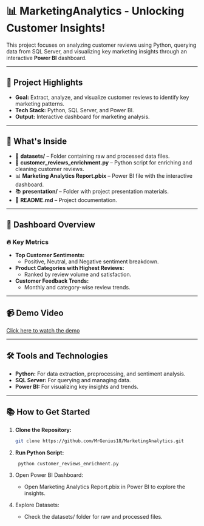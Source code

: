 # 📊 MarketingAnalytics - Unlocking Customer Insights!

This project focuses on analyzing customer reviews using Python, querying data from SQL Server, and visualizing key marketing insights through an interactive **Power BI** dashboard.

---

## 🎯 Project Highlights
- **Goal:** Extract, analyze, and visualize customer reviews to identify key marketing patterns.
- **Tech Stack:** Python, SQL Server, and Power BI.
- **Output:** Interactive dashboard for marketing analysis.

---

## 📂 What's Inside
- 📁 **datasets/** – Folder containing raw and processed data files.
- 🐍 **customer_reviews_enrichment.py** – Python script for enriching and cleaning customer reviews.
- 📊 **Marketing Analytics Report.pbix** – Power BI file with the interactive dashboard.
- 📚 **presentation/** – Folder with project presentation materials.
- 📄 **README.md** – Project documentation.

---

## 📸 Dashboard Overview
### 🔥 Key Metrics
- **Top Customer Sentiments:**  
   - Positive, Neutral, and Negative sentiment breakdown.
- **Product Categories with Highest Reviews:**  
   - Ranked by review volume and satisfaction.
- **Customer Feedback Trends:**  
   - Monthly and category-wise review trends.

---
## 📹 Demo Video
[Click here to watch the demo](https://github.com/MrGenius18/MarketingAnalytics/blob/main/presentation/Demo%20Marketing%20Analytics%20Dashboard.mp4)


---

## 🛠️ Tools and Technologies
- **Python:** For data extraction, preprocessing, and sentiment analysis.
- **SQL Server:** For querying and managing data.
- **Power BI:** For visualizing key insights and trends.

---

## 📚 How to Get Started
1. **Clone the Repository:**
   ```bash
   git clone https://github.com/MrGenius18/MarketingAnalytics.git
2. **Run Python Script:**
      ```bash
       python customer_reviews_enrichment.py
3. Open Power BI Dashboard:
   
   - Open Marketing Analytics Report.pbix in Power BI to explore the insights.
5. Explore Datasets:
   
   - Check the datasets/ folder for raw and processed files.
